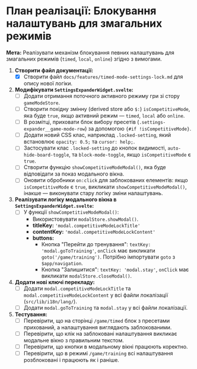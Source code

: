 # План реалізації: Блокування налаштувань для змагальних режимів

**Мета:** Реалізувати механізм блокування певних налаштувань для змагальних режимів (`timed`, `local`, `online`) згідно з вимогами.

1.  **Створити файл документації:**
    -   [x] Створити файл `docs/features/timed-mode-settings-lock.md` для опису нової логіки.

2.  **Модифікувати `SettingsExpanderWidget.svelte`:**
    -   [ ] Додати отримання поточного активного режиму гри зі стору `gameModeStore`.
    -   [ ] Створити похідну змінну (derived store або `$:`) `isCompetitiveMode`, яка буде `true`, якщо активний режим — `timed`, `local` або `online`.
    -   [ ] В розмітці, приховати блок вибору пресетів (`.settings-expander__game-mode-row`) за допомогою `{#if !isCompetitiveMode}`.
    -   [ ] Додати новий CSS клас, наприклад `.locked-setting`, який встановлює `opacity: 0.5;` та `cursor: help;`.
    -   [ ] Застосувати клас `.locked-setting` до кнопок видимості, `auto-hide-board-toggle`, та `block-mode-toggle`, якщо `isCompetitiveMode` є `true`.
    -   [ ] Створити функцію `showCompetitiveModeModal()`, яка буде відповідати за показ модального вікна.
    -   [ ] Оновити обробники `on:click` для заблокованих елементів: якщо `isCompetitiveMode` є `true`, викликати `showCompetitiveModeModal()`, інакше — виконувати стару логіку зміни налаштувань.

3.  **Реалізувати логіку модального вікна в `SettingsExpanderWidget.svelte`:**
    -   [ ] У функції `showCompetitiveModeModal()`:
        -   Використовувати `modalStore.showModal()`.
        -   **titleKey:** `'modal.competitiveModeLockTitle'`
        -   **contentKey:** `'modal.competitiveModeLockContent'`
        -   **buttons:**
            -   Кнопка "Перейти до тренування": `textKey: 'modal.goToTraining'`, `onClick` має викликати `goto('/game/training')`. Потрібно імпортувати `goto` з `$app/navigation`.
            -   Кнопка "Залишитися": `textKey: 'modal.stay'`, `onClick` має викликати `modalStore.closeModal()`.

4.  **Додати нові ключі перекладу:**
    -   [ ] Додати `modal.competitiveModeLockTitle` та `modal.competitiveModeLockContent` у всі файли локалізації (`src/lib/i18n/lang/`).
    -   [ ] Додати `modal.goToTraining` та `modal.stay` у всі файли локалізації.

5.  **Тестування:**
    -   [ ] Перевірити, що на сторінці `/game/timed` блок з пресетами прихований, а налаштування виглядають заблокованими.
    -   [ ] Перевірити, що клік на заблоковані налаштування викликає модальне вікно з правильним текстом.
    -   [ ] Перевірити, що кнопки в модальному вікні працюють коректно.
    -   [ ] Перевірити, що в режимі `/game/training` всі налаштування розблоковані і працюють як і раніше.
